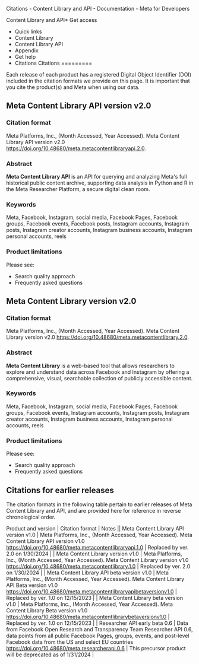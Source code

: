 Citations - Content Library and API - Documentation - Meta for Developers

Content Library and API* Get access
* Quick links
* Content Library
* Content Library API
* Appendix
* Get help
* Citations
Citations
=========

Each release of each product has a registered Digital Object Identifier (DOI) included in the citation formats we provide on this page. It is important that you cite the product(s) and Meta when using our data.

Meta Content Library API version v2.0
-------------------------------------

### Citation format

Meta Platforms, Inc., (Month Accessed, Year Accessed). Meta Content Library API version v2.0 
https://doi.org/10.48680/meta.metacontentlibraryapi.2.0.

### Abstract

**Meta Content Library API** is an API for querying and analyzing Meta's full historical public content archive, supporting data analysis in Python and R in the Meta Researcher Platform, a secure digital clean room.

### Keywords

Meta, Facebook, Instagram, social media, Facebook Pages, Facebook groups, Facebook events, Facebook posts, Instagram accounts, Instagram posts, Instagram creator accounts, Instagram business accounts, Instagram personal accounts, reels

### Product limitations

Please see:

* Search quality approach
* Frequently asked questions

Meta Content Library version v2.0
---------------------------------

### Citation format

Meta Platforms, Inc., (Month Accessed, Year Accessed). Meta Content Library version v2.0
https://doi.org/10.48680/meta.metacontentlibrary.2.0.

### Abstract

**Meta Content Library** is a web-based tool that allows researchers to explore and understand data across Facebook and Instagram by offering a comprehensive, visual, searchable collection of publicly accessible content.

### Keywords

Meta, Facebook, Instagram, social media, Facebook Pages, Facebook groups, Facebook events, Instagram accounts, Instagram posts, Instagram creator accounts, Instagram business accounts, Instagram personal accounts, reels

### Product limitations

Please see:

* Search quality approach
* Frequently asked questions

Citations for earlier releases
------------------------------

The citation formats in the following table pertain to earlier releases of Meta Content Library and API, and are provided here for reference in reverse chronological order.

 Product and version
  | 
 Citation format
  | 
 Notes
  || Meta Content Library API version v1.0 | Meta Platforms, Inc., (Month Accessed, Year Accessed). Meta Content Library API version v1.0 
https://doi.org/10.48680/meta.metacontentlibraryapi.1.0 | Replaced by ver. 2.0 on 1/30/2024 |
| Meta Content Library version v1.0 | Meta Platforms, Inc., (Month Accessed, Year Accessed). Meta Content Library version v1.0
https://doi.org/10.48680/meta.metacontentlibrary.1.0 | Replaced by ver. 2.0 on 1/30/2024 |
| Meta Content Library API beta version v1.0 | Meta Platforms, Inc., (Month Accessed, Year Accessed). Meta Content Library API Beta version v1.0 
https://doi.org/10.48680/meta.metacontentlibraryapibetaversionv1.0 | Replaced by ver. 1.0 on 12/15/2023 |
| Meta Content Library beta version v1.0 | Meta Platforms, Inc., (Month Accessed, Year Accessed). Meta Content Library Beta version v1.0
https://doi.org/10.48680/meta.metacontentlibrarybetaversionv1.0 | Replaced by ver. 1.0 on 12/15/2023 |
| Researcher API early beta 0.6 | Data from Facebook Open Research and Transparency Team Researcher API 0.6, data points from all public Facebook Pages, groups, events, and post-level Facebook data from the US and select EU countries 
https://doi.org/10.48680/meta.researcherapi.0.6 | This precursor product will be deprecated as of 1/31/2024 |
